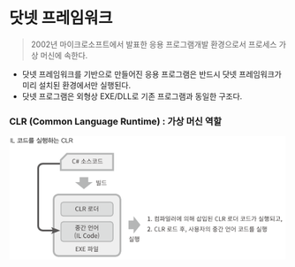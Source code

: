 # 닷넷 프레임워크
> 2002년 마이크로소프트에서 발표한 응용 프로그램개발 환경으로서 프로세스 가상 머신에 속한다.
* 닷넷 프레임워크를 기반으로 만들어진 응용 프로그램은 반드시 닷넷 프레임워크가 미리 설치된 환경에서만 실행된다.
* 닷넷 프로그램은 외형상 EXE/DLL로 기존 프로그램과 동일한 구조다.

### CLR (Common Language Runtime) : 가상 머신 역할
<img src="./Images/1_1.png" width="500"/>

